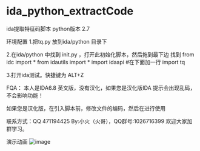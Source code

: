 # ida_python_extractCode
ida提取特征码脚本
python版本 2.7

环境配置
1.把tq.py 放到ida/python 目录下

2.在ida/python 中找到 init.py ，打开此初始化脚本，然后拖到最下边 找到 
  from idc      import *
  from idautils import *
  import idaapi
  #在下面加一行 
  import tq

3.打开ida测试。快捷键为 ALT+Z

FQA：
  本人是IDA6.8 英文版，没有汉化，如果您是汉化版IDA 提示会出现乱码，不会影响功能！
  
  如果您是汉化版，在引入脚本前，修改文件的编码，然后在进行使用
  

联系方式：QQ 471194425 By:小火（火哥），QQ群号:1026716399 欢迎大家加群学习。


演示动画
![image](http://www.heiwuxs.cn/gif/ida_demo.gif?raw=true)
